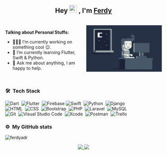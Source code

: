 <h2 align="center">Hey <img src="https://media.giphy.com/media/hvRJCLFzcasrR4ia7z/giphy.gif" width="25px" height="25px"> , I'm <a href="https://ferdy-adr.github.io/profile/">Ferdy</a></h2>
<p align="center">
</p>

<br>

<img align="right" height="150rem" alt="GIF" src="https://raw.githubusercontent.com/AVS1508/AVS1508/master/assets/Night-Coding.gif" />

**Talking about Personal Stuffs:**

- 👨🏽‍💻  I’m currently working on something cool :wink:.
- 🌱  I’m currently learning Flutter, Swift & Python. 
- 💬  Ask me about anything, I am happy to help.
<!-- - 📫  How to reach me: -->

<br>

### 🛠 &nbsp;Tech Stack
![Dart](https://img.shields.io/badge/-Dart-05122A?style=flat&logo=Dart&logoColor=lightblue)&nbsp;
![Flutter](https://img.shields.io/badge/-Flutter-05122A?style=flat&logo=flutter&logoColor=007ACC)&nbsp;
![Firebase](https://img.shields.io/badge/-Firebase-05122A?style=flat&logo=firebase)
![Swift](https://img.shields.io/badge/-Swift-05122A?style=flat&logo=swift)&nbsp;
![Python](https://img.shields.io/badge/-Python-05122A?style=flat&logo=python)&nbsp;
![Django](https://img.shields.io/badge/-Django-05122A?style=flat&logo=django)&nbsp;\
![HTML](https://img.shields.io/badge/-HTML-05122A?style=flat&logo=HTML5)&nbsp;
![CSS](https://img.shields.io/badge/-CSS-05122A?style=flat&logo=CSS3&logoColor=1572B6)&nbsp;
![Bootstrap](https://img.shields.io/badge/-Bootstrap-05122A?style=flat&logo=bootstrap&logoColor=563D7C)&nbsp;
![PHP](https://img.shields.io/badge/-PHP-05122A?style=flat&logo=PHP)&nbsp;
![Laravel](https://img.shields.io/badge/-Laravel-05122A?style=flat&logo=laravel)&nbsp;
![MySQL](https://img.shields.io/badge/-MySQL-05122A?style=flat&logo=mysql)\
![Git](https://img.shields.io/badge/-Git-05122A?style=flat&logo=git)&nbsp;
![Visual Studio Code](https://img.shields.io/badge/-Visual%20Studio%20Code-05122A?style=flat&logo=visual-studio-code&logoColor=007ACC)&nbsp;
![Xcode](https://img.shields.io/badge/-Xcode-05122A?style=flat&logo=xcode)&nbsp;
![Postman](https://img.shields.io/badge/-Postman-05122A?style=flat&logo=postman)&nbsp;
![Trello](https://img.shields.io/badge/-Trello-05122A?style=flat&logo=trello)&nbsp;


### ⚙️ &nbsp;My GitHub stats
<p align=left> <img src=https://komarev.com/ghpvc/?username=ferdyadr alt=ferdyadr /> </p>
<p align="center">
<a href="https://github.com/ferdy-adr">
  <img height="180em" src="https://github-readme-stats-eight-theta.vercel.app/api?username=ferdy-adr&show_icons=true&theme=algolia&include_all_commits=true&count_private=true"/>
  <img height="180em" src="https://github-readme-stats-eight-theta.vercel.app/api/top-langs/?username=ferdy-adr&layout=compact&langs_count=8&theme=algolia"/>
</a>
</p>


<!-- Github Stats White -->
<!-- [![Github stats](https://github-readme-stats.vercel.app/api?username=ferdy-adr&show_icons=true&include_all_commits=true)](https://github.com/ferdy-adr/github-readme-stats)
[![Top Langs](https://github-readme-stats.vercel.app/api/top-langs/?username=ferdy-adr&layout=compact)](https://github.com/ferdy-adr/github-readme-stats) -->
